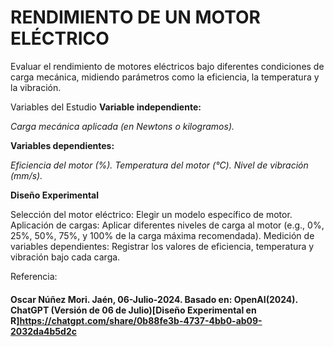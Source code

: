 # RENDIMIENTO DE UN MOTOR ELÉCTRICO

Evaluar el rendimiento de motores eléctricos bajo diferentes condiciones de carga mecánica, midiendo parámetros como la eficiencia, la temperatura y la vibración.

Variables del Estudio
**Variable independiente:**

_Carga mecánica aplicada (en Newtons o kilogramos)._

**Variables dependientes:**

_Eficiencia del motor (%)._
_Temperatura del motor (°C)._
_Nivel de vibración (mm/s)._

**Diseño Experimental**

Selección del motor eléctrico: Elegir un modelo específico de motor.
Aplicación de cargas: Aplicar diferentes niveles de carga al motor (e.g., 0%, 25%, 50%, 75%, y 100% de la carga máxima recomendada).
Medición de variables dependientes: Registrar los valores de eficiencia, temperatura y vibración bajo cada carga.

Referencia:
#### Oscar Núñez Mori. Jaén, 06-Julio-2024. Basado en: OpenAI(2024). ChatGPT (Versión de 06 de Julio)[Diseño Experimental en R]<https://chatgpt.com/share/0b88fe3b-4737-4bb0-ab09-2032da4b5d2c>


